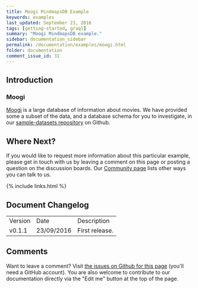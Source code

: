 ```yaml
---
title: Moogi MindmapsDB Example
keywords: examples
last_updated: September 23, 2016
tags: [getting-started, graql]
summary: "Moogi MindmapsDB example."
sidebar: documentation_sidebar
permalink: /documentation/examples/moogi.html
folder: documentation
comment_issue_id: 31
---
```



## Introduction



### Moogi

[Moogi](https://moogi.co) is a large database of information about movies. We have provided some a subset of the data, and a database schema for you to investigate, in our [sample-datasets repository](https://github.com/mindmapsdb/sample-datasets/tree/master/movies) on Github.


## Where Next?

If you would like to request more information about this particular example, please get in touch with us by leaving a comment on this page or posting a question on the discussion boards.  Our [Community page](https://mindmaps.io/community.html) lists other ways you can talk to us.


{% include links.html %}

## Document Changelog  

<table>
    <tr>
        <td>Version</td>
        <td>Date</td>
        <td>Description</td>        
    </tr>
        <tr>
        <td>v0.1.1</td>
        <td>23/09/2016</td>
        <td>First release.</td>        
    </tr>
</table>

## Comments
Want to leave a comment? Visit <a href="https://github.com/mindmapsdb/docs/issues/31" target="_blank">the issues on Github for this page</a> (you'll need a GitHub account). You are also welcome to contribute to our documentation directly via the "Edit me" button at the top of the page.

